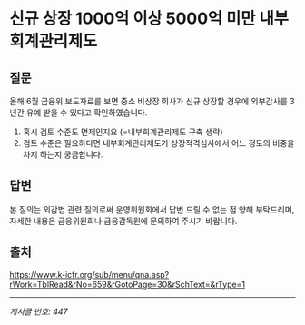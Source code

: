 # 신규 상장 1000억 이상 5000억 미만 내부회계관리제도

## 질문
올해 6월 금융위 보도자료를 보면 중소 비상장 회사가 신규 상장할 경우에
외부감사를 3년간 유예 받을 수 있다고 확인하였습니다.
1) 혹시 검토 수준도 면제인지요 (=내부회계관리제도 구축 생략)
2) 검토 수준은 필요하다면 내부회계관리제도가 상장적격심사에서
어느 정도의 비중을 차지 하는지 궁금합니다.

## 답변
본 질의는 외감법 관련 질의로써 운영위원회에서 답변 드릴 수 없는 점 양해 부탁드리며, 자세한 내용은 금융위원회나 금융감독원에 문의하여 주시기 바랍니다.

## 출처
https://www.k-icfr.org/sub/menu/qna.asp?rWork=TblRead&rNo=659&rGotoPage=30&rSchText=&rType=1

---
*게시글 번호: 447*
